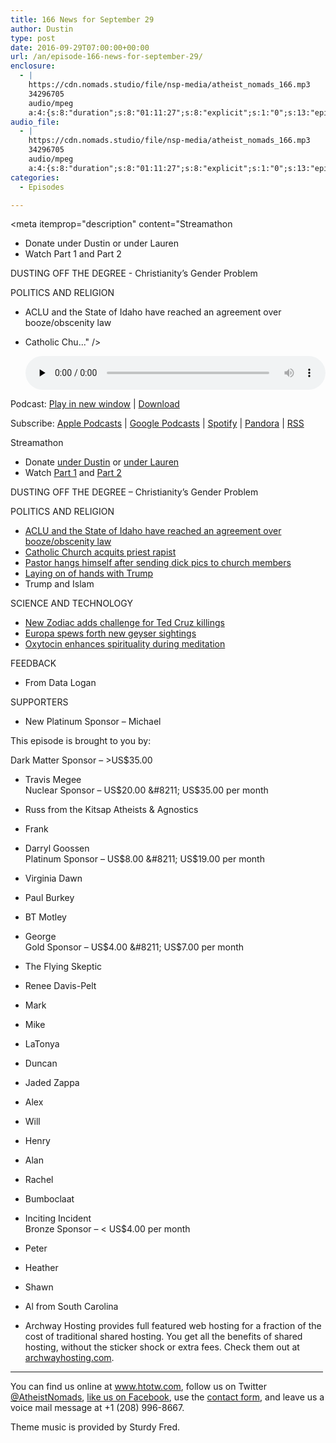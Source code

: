 ```yaml
---
title: 166 News for September 29
author: Dustin
type: post
date: 2016-09-29T07:00:00+00:00
url: /an/episode-166-news-for-september-29/
enclosure:
  - |
    https://cdn.nomads.studio/file/nsp-media/atheist_nomads_166.mp3
    34296705
    audio/mpeg
    a:4:{s:8:"duration";s:8:"01:11:27";s:8:"explicit";s:1:"0";s:13:"episode_title";s:21:"News for September 29";s:10:"episode_no";s:3:"166";}
audio_file:
  - |
    https://cdn.nomads.studio/file/nsp-media/atheist_nomads_166.mp3
    34296705
    audio/mpeg
    a:4:{s:8:"duration";s:8:"01:11:27";s:8:"explicit";s:1:"0";s:13:"episode_title";s:21:"News for September 29";s:10:"episode_no";s:3:"166";}
categories:
  - Episodes

---
```

<div itemscope itemtype="http://schema.org/AudioObject">
  <meta itemprop="name" content="166 News for September 29" />
  
  <meta itemprop="uploadDate" content="2016-09-29T01:00:00-06:00" />
  
  <meta itemprop="encodingFormat" content="audio/mpeg" />
  
  <meta itemprop="duration" content="PT1H11M27S" />
  
  <meta itemprop="description" content="Streamathon
* Donate under Dustin or under Lauren
* Watch Part 1 and Part 2

DUSTING OFF THE DEGREE - Christianity’s Gender Problem

POLITICS AND RELIGION
* ACLU and the State of Idaho have reached an agreement over booze/obscenity law
* Catholic Chu..." />
  
  <meta itemprop="contentUrl" content="https://dts.podtrac.com/redirect.mp3/cdn.nomads.studio/file/nsp-media/atheist_nomads_166.mp3" />
  
  <meta itemprop="contentSize" content="32.7" />
  </p> 
  
  <div class="powerpress_player" id="powerpress_player_8428">
    <audio class="wp-audio-shortcode" id="audio-5062-172" preload="none" style="width: 100%;" controls="controls"><source type="audio/mpeg" src="https://dts.podtrac.com/redirect.mp3/cdn.nomads.studio/file/nsp-media/atheist_nomads_166.mp3?_=172" /><a href="https://dts.podtrac.com/redirect.mp3/cdn.nomads.studio/file/nsp-media/atheist_nomads_166.mp3">https://dts.podtrac.com/redirect.mp3/cdn.nomads.studio/file/nsp-media/atheist_nomads_166.mp3</a></audio>
  </div>
</div>

<p class="powerpress_links powerpress_links_mp3">
  Podcast: <a href="https://dts.podtrac.com/redirect.mp3/cdn.nomads.studio/file/nsp-media/atheist_nomads_166.mp3" class="powerpress_link_pinw" target="_blank" title="Play in new window" onclick="return powerpress_pinw('https://htotw.com/?powerpress_pinw=5062-podcast');" rel="nofollow">Play in new window</a> | <a href="https://dts.podtrac.com/redirect.mp3/cdn.nomads.studio/file/nsp-media/atheist_nomads_166.mp3" class="powerpress_link_d" title="Download" rel="nofollow" download="atheist_nomads_166.mp3">Download</a>
</p>

<p class="powerpress_links powerpress_subscribe_links">
  Subscribe: <a href="https://podcasts.apple.com/us/podcast/humanists-take-on-the-world/id530050098?mt=2&ls=1" class="powerpress_link_subscribe powerpress_link_subscribe_itunes" target="_blank" title="Subscribe on Apple Podcasts" rel="nofollow">Apple Podcasts</a> | <a href="https://www.google.com/podcasts?feed=aHR0cDovL2F0aGVpc3Rub21hZHMubGlic3luLmNvbS9yc3M%3D" class="powerpress_link_subscribe powerpress_link_subscribe_googleplay" target="_blank" title="Subscribe on Google Podcasts" rel="nofollow">Google Podcasts</a> | <a href="https://open.spotify.com/show/3LzK2xZGike6Tc1GEMtMbr?si=LieN9SNuTpq96smuaUsH8A" class="powerpress_link_subscribe powerpress_link_subscribe_spotify" target="_blank" title="Subscribe on Spotify" rel="nofollow">Spotify</a> | <a href="https://www.pandora.com/podcast/atheist-nomads/PC:10122?corr=62071012&part=ug" class="powerpress_link_subscribe powerpress_link_subscribe_pandora" target="_blank" title="Subscribe on Pandora" rel="nofollow">Pandora</a> | <a href="https://htotw.com/feed/podcast/" class="powerpress_link_subscribe powerpress_link_subscribe_rss" target="_blank" title="Subscribe via RSS" rel="nofollow">RSS</a>
</p>

Streamathon  
* Donate <a href="http://pages.lightthenight.org/oswim/Boise16/dwilliams" target="_blank" rel="noopener">under Dustin</a> or <a href="http://pages.lightthenight.org/oswim/Boise16/LStudley" target="_blank" rel="noopener">under Lauren</a>  
* Watch <a href="https://www.youtube.com/watch?v=I1iwR2oMMUI" target="_blank" rel="noopener">Part 1</a> and <a href="https://www.youtube.com/watch?v=SaxgRl2tTAA" target="_blank" rel="noopener">Part 2</a>

DUSTING OFF THE DEGREE &#8211; Christianity’s Gender Problem

POLITICS AND RELIGION  
* <a href="http://www.boiseweekly.com/boise/aclu-idaho-state-police-reach-settlement-in-suit-over-law-linking-liquor-licenses-obscenity/Content?oid=3899666" target="_blank" rel="noopener">ACLU and the State of Idaho have reached an agreement over booze/obscenity law</a>  
* <a href="http://www.dailymail.co.uk/news/article-3799005/Catholic-Church-ACQUITS-Mexican-priest-admitted-raping-30-young-girls-knew-infected-HIV.html" target="_blank" rel="noopener">Catholic Church acquits priest rapist</a>  
* <a href="http://www.christiantoday.com/article/pastor.kills.self.after.mistakenly.sending.his.nude.photo.intended.for.his.mistress.to.church.members.instead/96398.htm" target="_blank" rel="noopener">Pastor hangs himself after sending dick pics to church members</a>  
* <a href="http://www.rawstory.com/2016/09/watch-evangelicals-lay-hands-on-trump-to-protect-him-from-a-concentrated-satanic-attack/" target="_blank" rel="noopener">Laying on of hands with Trump</a>  
* Trump and Islam

SCIENCE AND TECHNOLOGY  
* <a href="http://nasa.tumblr.com/post/150688852794/zodiac" target="_blank" rel="noopener">New Zodiac adds challenge for Ted Cruz killings</a>  
* <a href="http://www.nature.com/news/europa-s-peek-a-boo-plumes-confirmed-1.20685" target="_blank" rel="noopener">Europa spews forth new geyser sightings</a>  
* <a href="http://scan.oxfordjournals.org/content/early/2016/06/22/scan.nsw078" target="_blank" rel="noopener">Oxytocin enhances spirituality during meditation</a>

FEEDBACK  
* From Data Logan

SUPPORTERS  
* New Platinum Sponsor &#8211; Michael

This episode is brought to you by:

Dark Matter Sponsor &#8211; >US$35.00  
* Travis Megee  
Nuclear Sponsor &#8211; US$20.00 &#8211; US$35.00 per month  
* Russ from the Kitsap Atheists & Agnostics  
* Frank  
* Darryl Goossen  
Platinum Sponsor &#8211; US$8.00 &#8211; US$19.00 per month  
* Virginia Dawn  
* Paul Burkey  
* BT Motley  
* George  
Gold Sponsor &#8211; US$4.00 &#8211; US$7.00 per month  
* The Flying Skeptic  
* Renee Davis-Pelt  
* Mark  
* Mike  
* LaTonya  
* Duncan  
* Jaded Zappa  
* Alex  
* Will  
* Henry  
* Alan  
* Rachel  
* Bumboclaat  
* Inciting Incident  
Bronze Sponsor &#8211; < US$4.00 per month  
* Peter  
* Heather  
* Shawn  
* Al from South Carolina

* Archway Hosting provides full featured web hosting for a fraction of the cost of traditional shared hosting. You get all the benefits of shared hosting, without the sticker shock or extra fees. Check them out at <a href="http://archwayhosting.com/" target="_blank" rel="noopener">archwayhosting.com</a>.

<hr width="500" />

You can find us online at <a href="https://www.htotw.com/" target="_blank" rel="noopener">www.htotw.com</a>, follow us on Twitter <a href="https://htotw.com/twitter" target="_blank" rel="noopener">@AtheistNomads</a>, <a href="https://htotw.com/facebook" target="_blank" rel="noopener">like us on Facebook</a>, use the [contact form](https://htotw.com/contact), and leave us a voice mail message at +1 (208) 996-8667.

Theme music is provided by Sturdy Fred.